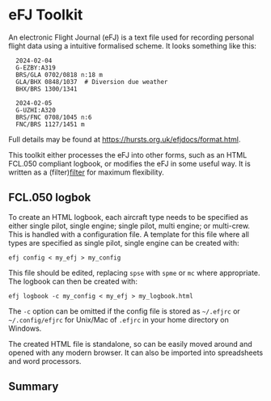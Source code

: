 # eFJ Toolkit #

An electronic Flight Journal (eFJ) is a text file used for recording personal
flight data using a intuitive formalised scheme. It looks something like this:

      2024-02-04
      G-EZBY:A319
      BRS/GLA 0702/0818 n:18 m
      GLA/BHX 0848/1037  # Diversion due weather
      BHX/BRS 1300/1341

      2024-02-05
      G-UZHI:A320
      BRS/FNC 0708/1045 n:6
      FNC/BRS 1127/1451 m

Full details may be found at <https://hursts.org.uk/efjdocs/format.html>.

This toolkit either processes the eFJ into other forms, such as an HTML FCL.050
compliant logbook, or modifies the eFJ in some useful way. It is written as a
(filter)[filter](https://en.wikipedia.org/wiki/Filter_(software)) for maximum
flexibility.

## FCL.050 logbok ##

To create an HTML logbook, each aircraft type needs to be specified as either
single pilot, single engine; single pilot, multi engine; or multi-crew. This is
handled with a configuration file. A template for this file where all types are
specified as single pilot, single engine can be created with:

    efj config < my_efj > my_config

This file should be edited, replacing `spse` with `spme` or `mc` where
appropriate. The logbook can then be created with:

    efj logbook -c my_config < my_efj > my_logbook.html

The `-c` option can be omitted if the config file is stored as `~/.efjrc` or
`~/.config/efjrc` for Unix/Mac of `.efjrc` in your home directory on Windows.

The created HTML file is standalone, so can be easily moved around and opened
with any modern browser. It can also be imported into spreadsheets and word
processors.

## Summary ##
